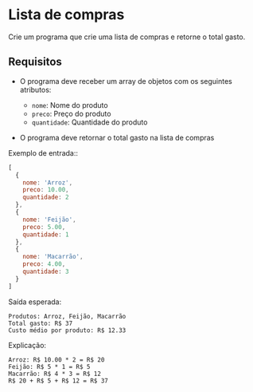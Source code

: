 # Lista de compras

Crie um programa que crie uma lista de compras e retorne o total gasto.

## Requisitos

- O programa deve receber um array de objetos com os seguintes atributos:
  - `nome`: Nome do produto
  - `preco`: Preço do produto
  - `quantidade`: Quantidade do produto

- O programa deve retornar o total gasto na lista de compras

Exemplo de entrada::
```js
[
  {
    nome: 'Arroz',
    preco: 10.00,
    quantidade: 2
  },
  {
    nome: 'Feijão',
    preco: 5.00,
    quantidade: 1
  },
  {
    nome: 'Macarrão',
    preco: 4.00,
    quantidade: 3
  }
]
```

Saída esperada:
```
Produtos: Arroz, Feijão, Macarrão
Total gasto: R$ 37
Custo médio por produto: R$ 12.33
```

Explicação:
```
Arroz: R$ 10.00 * 2 = R$ 20
Feijão: R$ 5 * 1 = R$ 5
Macarrão: R$ 4 * 3 = R$ 12
R$ 20 + R$ 5 + R$ 12 = R$ 37
```
